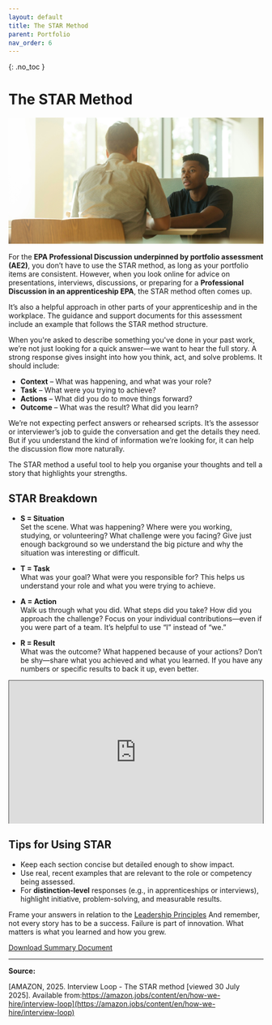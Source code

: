 ```yaml
---
layout: default
title: The STAR Method
parent: Portfolio
nav_order: 6
---
```


{: .no_toc }


# The STAR Method

![Discussion](../images/linkedin-sales-solutions-W3Jl3jREpDY-unsplash.jpg)

For the **EPA Professional Discussion underpinned by portfolio assessment (AE2)**, you don’t have to use the STAR method, as long as your portfolio items are consistent. However, when you look online for advice on presentations, interviews, discussions, or preparing for a **Professional Discussion in an apprenticeship EPA**, the STAR method often comes up.

It’s also a helpful approach in other parts of your apprenticeship and in the workplace. The guidance and support documents for this assessment include an example that follows the STAR method structure.

When you're asked to describe something you've done in your past work, we’re not just looking for a quick answer—we want to hear the full story. A strong response gives insight into how you think, act, and solve problems. It should include:

- **Context** – What was happening, and what was your role?
- **Task** – What were you trying to achieve?
- **Actions** – What did you do to move things forward?
- **Outcome** – What was the result? What did you learn?

We’re not expecting perfect answers or rehearsed scripts. It’s the assessor or interviewer’s job to guide the conversation and get the details they need. But if you understand the kind of information we’re looking for, it can help the discussion flow more naturally.

The STAR method a useful tool to help you organise your thoughts and tell a story that highlights your strengths.

## STAR Breakdown

- **S = Situation**  
  Set the scene. What was happening? Where were you working, studying, or volunteering? What challenge were you facing? Give just enough background so we understand the big picture and why the situation was interesting or difficult.

- **T = Task**  
  What was your goal? What were you responsible for? This helps us understand your role and what you were trying to achieve.

- **A = Action**  
  Walk us through what you did. What steps did you take? How did you approach the challenge? Focus on your individual contributions—even if you were part of a team. It’s helpful to use “I” instead of “we.”

- **R = Result**  
  What was the outcome? What happened because of your actions? Don’t be shy—share what you achieved and what you learned. If you have any numbers or specific results to back it up, even better.


<div style="position: relative; width: 100%; height: 0; padding-bottom: 56.25%">
	<iframe src="https://solent.cloud.panopto.eu/Panopto/Pages/Embed.aspx?id=73e29ca6-f706-4c6d-b381-b359016e81ef&autoplay=false&offerviewer=true&showtitle=true&showbrand=true&captions=true&interactivity=all" style="border: 1px solid #464646; position: absolute; top: 0; left: 0; width: 100%; height: 100%; box-sizing: border-box;" allowfullscreen allow="autoplay" aria-label="Panopto Embedded Video Player" aria-description="Star Method - DTS"></iframe>
</div>


## Tips for Using STAR

- Keep each section concise but detailed enough to show impact.
- Use real, recent examples that are relevant to the role or competency being assessed.
- For **distinction-level** responses (e.g., in apprenticeships or interviews), highlight initiative, problem-solving, and measurable results.

Frame your answers in relation to the [Leadership Principles]([https://www.amazon.jobs/content/en-gb/-principles](https://www.amazon.jobs/content/en/our-workplace/leadership-principles)) And remember, not every story has to be a success. Failure is part of innovation. What matters is what you learned and how you grew.

[Download Summary Document](../info/STAR_methods_2025.pdf)

---

**Source:**  

[AMAZON, 2025. Interview Loop - The STAR method [viewed 30 July 2025]. Available from:https://amazon.jobs/content/en/how-we-hire/interview-loop](https://amazon.jobs/content/en/how-we-hire/interview-loop)
